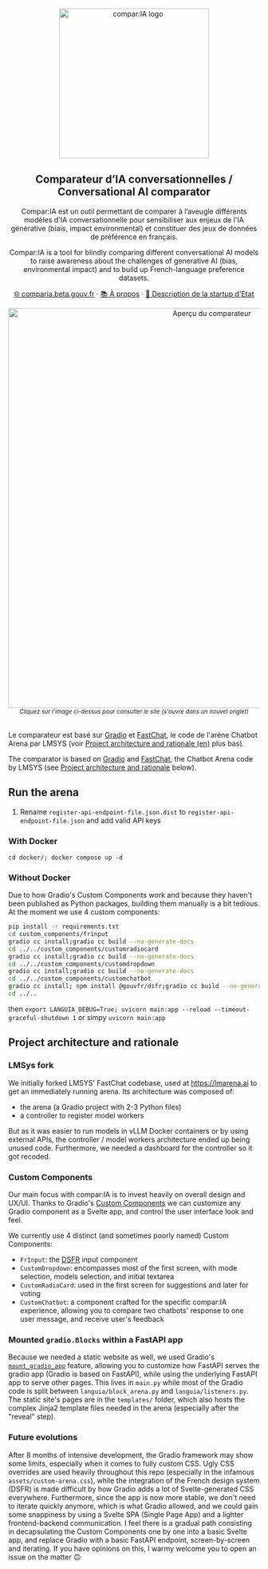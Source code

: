<br>
<p align="center">
  <a href="https://comparia.beta.gouv.fr/">
  <img src="https://github.com/user-attachments/assets/bd071ffd-1253-486d-ad18-9f5b371788b0" width=300px alt="compar:IA logo" />  </a>
</p>


<h2 align="center" >Comparateur d’IA conversationnelles / Conversational AI comparator</h3>
<p align="center">Compar:IA est un outil permettant de comparer à l’aveugle différents modèles d'IA conversationnelle pour sensibiliser aux enjeux de l'IA générative (biais, impact environmental) et constituer des jeux de données de préférence en français.</p>
<p align="center">Compar:IA is a tool for blindly comparing different conversational AI models to raise awareness about the challenges of generative AI (bias, environmental impact) and to build up French-language preference datasets.</p>

<p align="center"><a href="https://comparia.beta.gouv.fr/">🌐 comparia.beta.gouv.fr</a> · <a href="https://www.comparia.beta.gouv.fr/a-propos">📚 À propos</a> · <a href="https://beta.gouv.fr/startups/languia.html">🚀 Description de la startup d'Etat</a><p>
<div align="center">
  <a href="https://comparia.beta.gouv.fr/" 
     aria-label="Cliquez pour se rendre sur la plateforme hébergée"
     title="Capture d'écran du comparateur">
    <img 
      src="https://github.com/user-attachments/assets/6c8257fc-a2e5-4ee1-8052-dbf14a0419ea" 
      alt="Aperçu du comparateur" 
      width="800"
    />
  </a>
</div>
<div align="center">
  <sub>
    <i>Cliquez sur l'image ci-dessus pour consulter le site (s'ouvre dans un nouvel onglet)</i>
  </sub>
</div>

<br>

Le comparateur est basé sur [Gradio](https://www.gradio.app/) et [FastChat](https://github.com/lm-sys/FastChat/), le code de l'arène Chatbot Arena par LMSYS (voir [Project architecture and rationale (en)](https://github.com/betagouv/ComparIA?tab=readme-ov-file#project-architecture-and-rationale) plus bas).

The comparator is based on [Gradio](https://www.gradio.app/) and [FastChat](https://github.com/lm-sys/FastChat/), the Chatbot Arena code by LMSYS (see [Project architecture and rationale](https://github.com/betagouv/ComparIA?tab=readme-ov-file#project-architecture-and-rationale) below).



## Run the arena

1. Rename `register-api-endpoint-file.json.dist` to `register-api-endpoint-file.json` and add valid API keys

### With Docker

`cd docker/; docker compose up -d`

### Without Docker

Due to how Gradio's Custom Components work and because they haven't been published as Python packages, building them manually is a bit tedious. At the moment we use 4 custom components: 

```bash
pip install -r requirements.txt
cd custom_components/frinput
gradio cc install;gradio cc build --no-generate-docs
cd ../../custom_components/customradiocard
gradio cc install;gradio cc build --no-generate-docs
cd ../../custom_components/customdropdown
gradio cc install;gradio cc build --no-generate-docs
cd ../../custom_components/customchatbot
gradio cc install; npm install @gouvfr/dsfr;gradio cc build --no-generate-docs
cd ../..
```
then `export LANGUIA_DEBUG=True; uvicorn main:app --reload --timeout-graceful-shutdown 1` or simpy `uvicorn main:app`

## Project architecture and rationale

### LMSys fork
We initially forked LMSYS' FastChat codebase, used at https://lmarena.ai to get an immediately running arena. Its architecture was composed of:
- the arena (a Gradio project with 2-3 Python files)
- a controller to register model workers

But as it was easier to run models in vLLM Docker containers or by using external APIs, the controller / model workers architecture ended up being unused code. Furthermore, we needed a dashboard for the controller so it got recoded.

### Custom Components
Our main focus with compar:IA is to invest heavily on overall design and UX/UI. Thanks to Gradio's [Custom Components](https://www.gradio.app/guides/custom-components-in-five-minutes) we can customize any Gradio component as a Svelte app, and control the user interface look and feel.

We currently use 4 distinct (and sometimes poorly named) Custom Components:
- `FrInput`: the [DSFR](https://www.systeme-de-design.gouv.fr/) input component
- `CustomDropdown`: encompasses most of the first screen, with mode selection, models selection, and initial textarea
- `CustomRadioCard`: used in the first screen for suggestions and later for voting
- `CustomChatbot`: a component crafted for the specific compar:IA experience, allowing you to compare two chatbots' response to one user message, and receive user's feedback

### Mounted `gradio.Blocks` within a FastAPI app

Because we needed a static website as well, we used Gradio's [`mount_gradio_app`](https://www.gradio.app/docs/gradio/mount_gradio_app`) feature, allowing you to customize how FastAPI serves the gradio app (Gradio is based on FastAPI), while using the underlying FastAPI app to serve other pages. This lives in `main.py` while most of the Gradio code is split between `languia/block_arena.py` and `languia/listeners.py`.
The static site's pages are in the `templates/` folder, which also hosts the complex Jinja2 template files needed in the arena (especially after the "reveal" step).

### Future evolutions

After 8 months of intensive development, the Gradio framework may show some limits, especially when it comes to fully custom CSS. Ugly CSS overrides are used heavily throughout this repo (especially in the infamous `assets/custom-arena.css`), while the integration of the French design system (DSFR) is made difficult by how Gradio adds a lot of Svelte-generated CSS everywhere.
Furthermore, since the app is now more stable, we don't need to iterate quickly anymore, which is what Gradio allowed, and we could gain some snappiness by using a Svelte SPA (Single Page App) and a lighter frontend-backend communication.
I feel there is a gradual path consisting in decapsulating the Custom Components one by one into a basic Svelte app, and replace Gradio with a basic FastAPI endpoint, screen-by-screen and iterating. If you have opinions on this, I warmy welcome you to open an issue on the matter 🙃